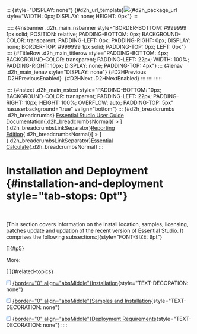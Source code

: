 ::: {style="DISPLAY: none"}
[](ms-xhelp:///?Id=d2h_url_template){#d2h_url_template}![](!package_url!){#d2h_package_url style="WIDTH: 0px; DISPLAY: none; HEIGHT: 0px"}
:::

::::: {#nsbanner .d2h_main_nsbanner style="BORDER-BOTTOM: #999999 1px solid; POSITION: relative; PADDING-BOTTOM: 0px; BACKGROUND-COLOR: transparent; PADDING-LEFT: 0px; PADDING-RIGHT: 0px; DISPLAY: none; BORDER-TOP: #999999 1px solid; PADDING-TOP: 0px; LEFT: 0px"}
:::: {#TitleRow .d2h_main_titlerow style="PADDING-BOTTOM: 4px; BACKGROUND-COLOR: transparent; PADDING-LEFT: 22px; WIDTH: 100%; PADDING-RIGHT: 10px; DISPLAY: none; PADDING-TOP: 4px"}
::: {#ienav .d2h_main_ienav style="DISPLAY: none"}
[](ms-xhelp:///?Id=a0456f86-7294-4c80-9ef7-c50280f80475){#D2HPrevious .D2HPreviousEnabled}  [](ms-xhelp:///?Id=ea9d71b7-5251-4a80-bcd6-59f3513767b3){#D2HNext .D2HNextEnabled}
:::
::::
:::::

:::: {#nstext .d2h_main_nstext style="PADDING-BOTTOM: 10px; BACKGROUND-COLOR: transparent; PADDING-LEFT: 22px; PADDING-RIGHT: 10px; HEIGHT: 100%; OVERFLOW: auto; PADDING-TOP: 5px" hasuserbackground="true" valign="bottom"}
::: {#d2h_breadcrumbs .d2h_breadcrumbs}
[Essential Studio User Guide Documentation](ms-xhelp:///?Id=12457748-09e3-4d74-a240-8e049cedf030){.d2h_breadcrumbsNormal}[ \> ]{.d2h_breadcrumbsLinkSeparator}[Reporting Edition](ms-xhelp:///?Id=027aa5b6-6676-4f93-ad23-c20e8c45792e){.d2h_breadcrumbsNormal}[ \> ]{.d2h_breadcrumbsLinkSeparator}[Essential Calculate](ms-xhelp:///?Id=2ea52c7f-a332-43bd-9ca7-2ea0898ff54e){.d2h_breadcrumbsNormal}
:::

# Installation and Deployment {#installation-and-deployment style="tab-stops: 0pt"}

 

[This section covers information on the install location, samples, licensing, patches update and updation of the recent version of Essential Studio. It comprises the following subsections:]{style="FONT-SIZE: 9pt"}

[]{#p5} 

More:

[ ]{#related-topics}

[![](button.gif){border="0" align="absMiddle"}Installation](ms-xhelp:///?Id=ea9d71b7-5251-4a80-bcd6-59f3513767b3){style="TEXT-DECORATION: none"}

[![](button.gif){border="0" align="absMiddle"}Samples and Installation](ms-xhelp:///?Id=069a5ff5-fbf5-49fb-8607-411a73680ffa){style="TEXT-DECORATION: none"}

[![](button.gif){border="0" align="absMiddle"}Deployment Requirements](ms-xhelp:///?Id=f37a8bc2-2976-421d-864c-d1f02a31f6a6){style="TEXT-DECORATION: none"}
::::
